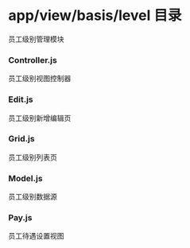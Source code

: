 # app/view/basis/level 目录
员工级别管理模块
### Controller.js
员工级别视图控制器
### Edit.js
员工级别新增编辑页
### Grid.js
员工级别列表页
### Model.js
员工级别数据源
### Pay.js
员工待遇设置视图